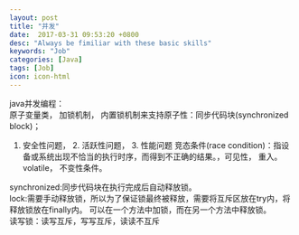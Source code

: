 ```yaml
---
layout: post
title: "并发"
date:  2017-03-31 09:53:20 +0800
desc: "Always be fimiliar with these basic skills"
keywords: "Job"
categories: [Java]
tags: [Job]
icon: icon-html
---
```

java并发编程：  
原子变量类， 加锁机制， 内置锁机制来支持原子性：同步代码块(synchronized block)；
1. 安全性问题， 2. 活跃性问题， 3. 性能问题
竞态条件(race condition)：指设备或系统出现不恰当的执行时序，而得到不正确的结果。，可见性， 重入。
volatile， 不变性条件。  

synchronized:同步代码块在执行完成后自动释放锁。  
lock:需要手动释放锁，所以为了保证锁最终被释放，需要将互斥区放在try内，将释放锁放在finally内。 可以在一个方法中加锁，而在另一个方法中释放锁。  
读写锁：读写互斥，写写互斥，读读不互斥

  


